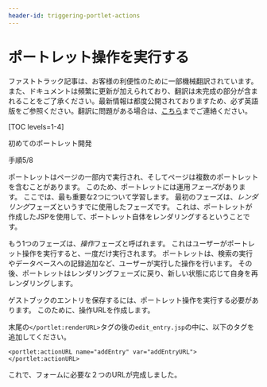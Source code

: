 ```yaml
---
header-id: triggering-portlet-actions
---
```


# ポートレット操作を実行する

<p class="alert alert-info"><span class="wysiwyg-color-blue120">ファストトラック記事は、お客様の利便性のために一部機械翻訳されています。また、ドキュメントは頻繁に更新が加えられており、翻訳は未完成の部分が含まれることをご了承ください。最新情報は都度公開されておりますため、必ず英語版をご参照ください。翻訳に問題がある場合は、<a href="mailto:support-content-jp@liferay.com">こちら</a>までご連絡ください。</span></p>

[TOC levels=1-4]

<div class="learn-path-step row">
    <p id="stepTitle">初めてのポートレット開発</p><p>手順5/8</p>
</div>

ポートレットはページの一部内で実行され、そしてページは複数のポートレットを含むことがあります。 このため、ポートレットには運用*フェーズ*があります。 ここでは、最も重要な2つについて学習します。 最初のフェーズは、*レンダリング*フェーズというすでに使用したフェーズです。 これは、ポートレットが作成したJSPを使用して、ポートレット自体をレンダリングするということです。

もう1つのフェーズは、*操作*フェーズと呼ばれます。 これはユーザーがポートレット操作を実行すると、一度だけ実行されます。 ポートレットは、検索の実行やデータベースへの記録追加など、ユーザーが実行した操作を行います。 その後、ポートレットはレンダリングフェーズに戻り、新しい状態に応じて自身を再レンダリングします。

ゲストブックのエントリを保存するには、ポートレット操作を実行する必要があります。 このために、操作URLを作成します。

末尾の`</portlet:renderURL>`タグの後の`edit_entry.jsp`の中に、以下のタグを追加してください。

    <portlet:actionURL name="addEntry" var="addEntryURL"></portlet:actionURL>

これで、フォームに必要な２つのURLが完成しました。
